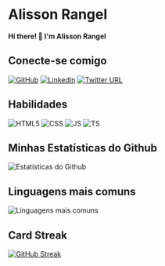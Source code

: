 # Alisson Rangel
**Hi there! 👋 I'm Alisson Rangel**

## Conecte-se comigo
[![GitHub](https://img.shields.io/badge/GitHub-282c34?style=for-the-badge&logo=github&logoColor=85a96d)](https://github.com/alissonrangel)
[![LinkedIn](https://img.shields.io/badge/LinkedIn-282c34?style=for-the-badge&logo=linkedin&logoColor=85a96d)](https://www.linkedin.com/in/alisson-rangel/)
[![Twitter URL](https://img.shields.io/badge/Twitter-282c34?style=for-the-badge&logo=twitter&logoColor=85a96d)](https://twitter.com/alissonrangel10)


## Habilidades
![HTML5](https://img.shields.io/badge/HTML5-282c34?style=for-the-badge&logo=html5) 
![CSS](https://img.shields.io/badge/css-282c34?style=for-the-badge&logo=CSS3)
![JS](https://img.shields.io/badge/JAVASCRIPT-282c34?style=for-the-badge&logo=Javascript&)
![TS](https://img.shields.io/badge/TYPESCRIPT-282c34?style=for-the-badge&logo=Typescript&)


## Minhas Estatísticas do Github
![Estatísticas do Github](https://github-readme-stats.vercel.app/api?username=alissonrangel&show_icons=true&theme=onedark)

## Linguagens mais comuns
![Linguagens mais comuns](https://github-readme-stats.vercel.app/api/top-langs/?username=alissonrangel&layout=compact&langs_count=6&theme=onedark)

## Card Streak
[![GitHub Streak](https://streak-stats.demolab.com/?user=alissonrangel&theme=onedark&background=282c34&border=30A3DC&dates=df6d74)](https://git.io/streak-stats)

<!--
## Minhas Contribuições
[![Repo Card](https://github-readme-stats.vercel.app/api/pin/?username=alissonrangel&repo=dio-lab-open-source&bg_color=282c34&border_color=fff&show_icons=true&icon_color=85a96d&title_color=e4bf7a&text_color=df6d74)](https://github.com/alissonrangel/dio-lab-open-source)


**alissonrangel/alissonrangel** is a ✨ _special_ ✨ repository because its `README.md` (this file) appears on your GitHub profile.

Here are some ideas to get you started:

- 🔭 I’m currently working on ...
- 🌱 I’m currently learning ...
- 👯 I’m looking to collaborate on ...
- 🤔 I’m looking for help with ...
- 💬 Ask me about ...
- 📫 How to reach me: ...
- 😄 Pronouns: ...
- ⚡ Fun fact: ...
<div> 
 <a href = "mailto:alisson.rangel@hotmail.com"><img src="https://img.shields.io/badge/-Gmail-%23333?style=for-the-badge&logo=gmail&logoColor=white" target="_blank"></a>
  <a href="https://www.linkedin.com/in/alisson-rangel/" target="_blank"><img src="https://img.shields.io/badge/-LinkedIn-%230077B5?style=for-the-badge&logo=linkedin&logoColor=white" target="_blank"></a> 
</div>
<a href="https://www.linkedin.com/in/alisson-rangel/" target="_blank">
  <img src="https://cdn.jsdelivr.net/gh/devicons/devicon/icons/linkedin/linkedin-original-wordmark.svg" height="50px" />
</a> 
-->

